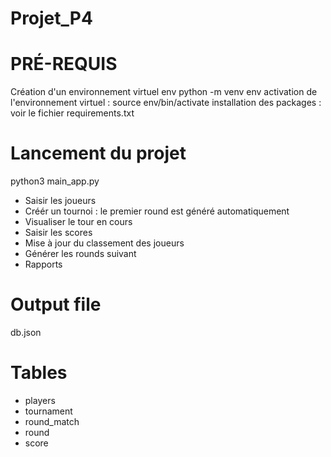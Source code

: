 # Projet_P4

# PRÉ-REQUIS 
Création d'un environnement virtuel env
python -m venv env
activation de l'environnement virtuel : source env/bin/activate
installation des packages : voir le fichier requirements.txt  

# Lancement du projet
python3 main_app.py

* Saisir les joueurs  
* Créér un tournoi : le premier round est généré automatiquement 
* Visualiser le tour en cours
* Saisir les scores
* Mise à jour du classement des joueurs
* Générer les rounds suivant
* Rapports

# Output file 
db.json

# Tables
* players  
* tournament  
* round_match
* round
* score  